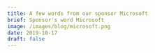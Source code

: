 ```yaml
---
title: A few words from our sponsor Microsoft
brief: Sponsor's word Microsoft
image: /images/blog/microsoft.png
date: 2019-10-17
draft: false
---
```


